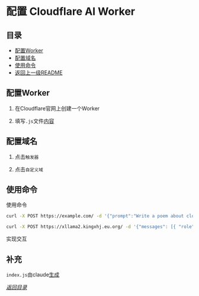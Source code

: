 # 配置 Cloudflare AI Worker

## 目录
- [配置Worker](#配置worker)
- [配置域名](#配置域名)
- [使用命令](#使用命令)
- [返回上一级README](../README.md)


## 配置Worker
1. 在Cloudflare官网上创建一个Worker

1. 填写```.js```文件[内容]()


## 配置域名

1. 点击```触发器```

1. 点击```自定义域```


## 使用命令

使用命令

```sh
curl -X POST https://example.com/ -d '{"prompt":"Write a poem about clouds"}' | jq -r .response

curl -X POST https://xllama2.kingxhj.eu.org/ -d '{"messages": [{ "role": "system", "content": "You are a helpful assistant." }, { "role": "user", "content": "Who won the world series in 2020?" }]}' | jq -r .response
```

实现交互


## 补充

```index.js```由claude[生成](./ClaudeCorrectJavaScript.md)


*[返回目录](#目录)*